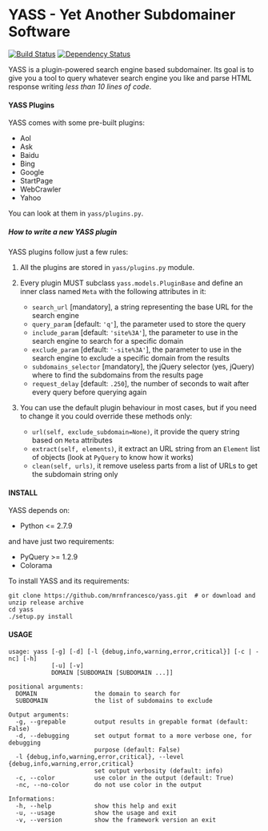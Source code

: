 # YASS - Yet Another Subdomainer Software

[![Build Status](https://travis-ci.org/mrnfrancesco/yass.svg?branch=master)](https://travis-ci.org/mrnfrancesco/yass)
[![Dependency Status](https://gemnasium.com/mrnfrancesco/yass.svg)](https://gemnasium.com/mrnfrancesco/yass)

YASS is a plugin-powered search engine based subdomainer.
Its goal is to give you a tool to query whatever search engine you like and parse HTML response writing *less than 10 lines of code*.

#### YASS Plugins
YASS comes with some pre-built plugins:

- Aol
- Ask
- Baidu
- Bing
- Google
- StartPage
- WebCrawler
- Yahoo

You can look at them in `yass/plugins.py`.

##### How to write a new YASS plugin

YASS plugins follow just a few rules:

1. All the plugins are stored in `yass/plugins.py` module.

2. Every plugin MUST subclass `yass.models.PluginBase` and define an inner class named `Meta` with the following attributes in it:

    - `search_url` [mandatory],  a string representing the base URL for the search engine
    - `query_param` [default: `'q'`], the parameter used to store the query
    - `include_param` [default: `'site%3A'`], the parameter to use in the search engine to search for a specific domain
    - `exclude_param` [default: `'-site%3A'`], the parameter to use in the search engine to exclude a specific domain from the results
    - `subdomains_selector` [mandatory], the jQuery selector (yes, jQuery) where to find the subdomains from the results page
    - `request_delay` [default: `.250`], the number of seconds to wait after every query before querying again

3. You can use the default plugin behaviour in most cases, but if you need to change it you could override these methods only:

    - `url(self, exclude_subdomain=None)`, it provide the query string based on `Meta` attributes
    - `extract(self, elements)`, it extract an URL string from an `Element` list of objects (look at `PyQuery` to know how it works)
    - `clean(self, urls)`, it remove useless parts from a list of URLs to get the subdomain string only

#### INSTALL

YASS depends on:

- Python <= 2.7.9

and have just two requirements:

- PyQuery >= 1.2.9
- Colorama

To install YASS and its requirements:

    git clone https://github.com/mrnfrancesco/yass.git  # or download and unzip release archive
    cd yass
    ./setup.py install

#### USAGE

    usage: yass [-g] [-d] [-l {debug,info,warning,error,critical}] [-c | -nc] [-h]
                [-u] [-v]
                DOMAIN [SUBDOMAIN [SUBDOMAIN ...]]
    
    positional arguments:
      DOMAIN                the domain to search for
      SUBDOMAIN             the list of subdomains to exclude
    
    Output arguments:
      -g, --grepable        output results in grepable format (default: False)
      -d, --debugging       set output format to a more verbose one, for debugging
                            purpose (default: False)
      -l {debug,info,warning,error,critical}, --level {debug,info,warning,error,critical}
                            set output verbosity (default: info)
      -c, --color           use color in the output (default: True)
      -nc, --no-color       do not use color in the output
    
    Informations:
      -h, --help            show this help and exit
      -u, --usage           show the usage and exit
      -v, --version         show the framework version an exit